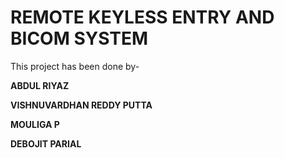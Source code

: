 **REMOTE KEYLESS ENTRY AND BICOM SYSTEM**
===
This project has been done by-

**ABDUL RIYAZ**

**VISHNUVARDHAN REDDY PUTTA**

**MOULIGA P**

**DEBOJIT PARIAL**
